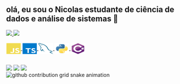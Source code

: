 ## olá, eu sou o Nicolas estudante de ciência de dados e análise de sistemas 🦈

<div>
<a href="https://github.com/prkzio">
<img height="180em" src="https://github-readme-stats.vercel.app/api?username=prkzio&show_icons=true&theme=react&include_all_commits&count_private=true">
<img height="180em" src="https://github-readme-stats.vercel.app/api/top-langs/?username=prkzio&layout=compact&card_width=16&theme=react"> 
</div>

<div style="display: inline_block"><br>
  <img align="center" alt="Nicolas-Js" height="30" width="40" src="https://raw.githubusercontent.com/devicons/devicon/master/icons/javascript/javascript-plain.svg">
  <img align="center" alt="Nicolas-Ts" height="30" width="40" src="https://raw.githubusercontent.com/devicons/devicon/master/icons/typescript/typescript-plain.svg">
  <img align="center" alt="Rafa-SQL" height="30" width="40" src="https://raw.githubusercontent.com/devicons/devicon/master/icons/mysql/mysql-original.svg">
  <img align="center" alt="Nicolas-Python" height="30" width="40" src="https://raw.githubusercontent.com/devicons/devicon/master/icons/python/python-original.svg">
  <img align="center" alt="Nicolas-Csharp" height="30" width="40" src="https://raw.githubusercontent.com/devicons/devicon/master/icons/csharp/csharp-original.svg">
</div>

##

<div>
<a href="https://x.com/ssweetina" target="_blank"><img src="https://img.shields.io/badge/Twitter-1DA1F2?style=for-the-badge&logo=x&logoColor=white" target="_blank"></a> 
<a href = "mailto:nicolasdelucca.work@gmail.com"><img src="https://img.shields.io/badge/-Gmail-%23333?style=for-the-badge&logo=gmail&logoColor=white" target="_blank"></a>
  <a href="https://www.linkedin.com/in/nicolas-de-lucca" target="_blank"><img src="https://img.shields.io/badge/-LinkedIn-%230077B5?style=for-the-badge&logo=linkedin&logoColor=white" target="_blank"></a> 
  
</div>

<picture>
  <source media="(prefers-color-scheme: dark)" srcset="https://raw.githubusercontent.com/prkzio/prkzio/output/github-contribution-grid-snake-dark.svg">
  <source media="(prefers-color-scheme: light)" srcset="https://raw.githubusercontent.com/prkzio/prkzio/output/github-contribution-grid-snake.svg">
  <img alt="github contribution grid snake animation" src="https://raw.githubusercontent.com/prkzio/prkzio/output/github-contribution-grid-snake.svg">
</picture>

